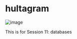 # hultagram
![image](https://github.com/user-attachments/assets/df514f14-5755-44ef-a77b-1d2e0643c4a6)


This is for Session 11: databases
